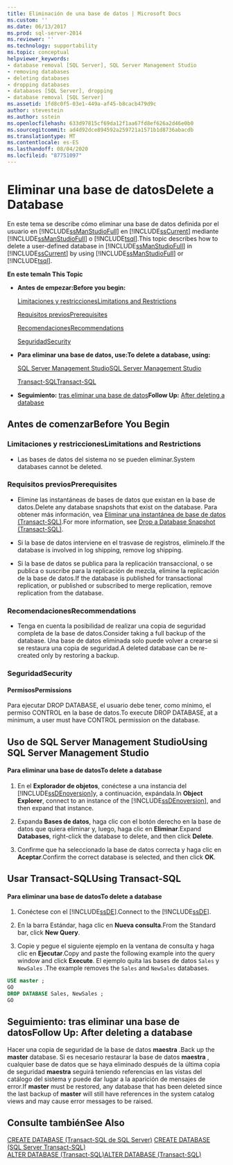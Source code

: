 ```yaml
---
title: Eliminación de una base de datos | Microsoft Docs
ms.custom: ''
ms.date: 06/13/2017
ms.prod: sql-server-2014
ms.reviewer: ''
ms.technology: supportability
ms.topic: conceptual
helpviewer_keywords:
- database removal [SQL Server], SQL Server Management Studio
- removing databases
- deleting databases
- dropping databases
- databases [SQL Server], dropping
- database removal [SQL Server]
ms.assetid: 1fd8c0f5-03e1-449a-af45-b8cacb479d9c
author: stevestein
ms.author: sstein
ms.openlocfilehash: 633d97815cf69da12f1aa67fd8ef626a2d46e0b0
ms.sourcegitcommit: ad4d92dce894592a259721a1571b1d8736abacdb
ms.translationtype: MT
ms.contentlocale: es-ES
ms.lasthandoff: 08/04/2020
ms.locfileid: "87751097"
---
```

# <a name="delete-a-database"></a><span data-ttu-id="45c8f-102">Eliminar una base de datos</span><span class="sxs-lookup"><span data-stu-id="45c8f-102">Delete a Database</span></span>
  <span data-ttu-id="45c8f-103">En este tema se describe cómo eliminar una base de datos definida por el usuario en [!INCLUDE[ssManStudioFull](../../includes/ssmanstudiofull-md.md)] en [!INCLUDE[ssCurrent](../../includes/sscurrent-md.md)] mediante [!INCLUDE[ssManStudioFull](../../includes/ssmanstudiofull-md.md)] o [!INCLUDE[tsql](../../includes/tsql-md.md)].</span><span class="sxs-lookup"><span data-stu-id="45c8f-103">This topic describes how to delete a user-defined database in [!INCLUDE[ssManStudioFull](../../includes/ssmanstudiofull-md.md)] in [!INCLUDE[ssCurrent](../../includes/sscurrent-md.md)] by using [!INCLUDE[ssManStudioFull](../../includes/ssmanstudiofull-md.md)] or [!INCLUDE[tsql](../../includes/tsql-md.md)].</span></span>  
  
 <span data-ttu-id="45c8f-104">**En este tema**</span><span class="sxs-lookup"><span data-stu-id="45c8f-104">**In This Topic**</span></span>  
  
-   <span data-ttu-id="45c8f-105">**Antes de empezar:**</span><span class="sxs-lookup"><span data-stu-id="45c8f-105">**Before you begin:**</span></span>  
  
     [<span data-ttu-id="45c8f-106">Limitaciones y restricciones</span><span class="sxs-lookup"><span data-stu-id="45c8f-106">Limitations and Restrictions</span></span>](#Restrictions)  
  
     [<span data-ttu-id="45c8f-107">Requisitos previos</span><span class="sxs-lookup"><span data-stu-id="45c8f-107">Prerequisites</span></span>](#Prerequisites)  
  
     [<span data-ttu-id="45c8f-108">Recomendaciones</span><span class="sxs-lookup"><span data-stu-id="45c8f-108">Recommendations</span></span>](#Recommendations)  
  
     [<span data-ttu-id="45c8f-109">Seguridad</span><span class="sxs-lookup"><span data-stu-id="45c8f-109">Security</span></span>](#Security)  
  
-   <span data-ttu-id="45c8f-110">**Para eliminar una base de datos, use:**</span><span class="sxs-lookup"><span data-stu-id="45c8f-110">**To delete a database, using:**</span></span>  
  
     [<span data-ttu-id="45c8f-111">SQL Server Management Studio</span><span class="sxs-lookup"><span data-stu-id="45c8f-111">SQL Server Management Studio</span></span>](#SSMSProcedure)  
  
     [<span data-ttu-id="45c8f-112">Transact-SQL</span><span class="sxs-lookup"><span data-stu-id="45c8f-112">Transact-SQL</span></span>](#TsqlProcedure)  
  
-   <span data-ttu-id="45c8f-113">**Seguimiento:**  [tras eliminar una base de datos](#FollowUp)</span><span class="sxs-lookup"><span data-stu-id="45c8f-113">**Follow Up:**  [After deleting a database](#FollowUp)</span></span>  
  
##  <a name="before-you-begin"></a><a name="BeforeYouBegin"></a> <span data-ttu-id="45c8f-114">Antes de comenzar</span><span class="sxs-lookup"><span data-stu-id="45c8f-114">Before You Begin</span></span>  
  
###  <a name="limitations-and-restrictions"></a><a name="Restrictions"></a> <span data-ttu-id="45c8f-115">Limitaciones y restricciones</span><span class="sxs-lookup"><span data-stu-id="45c8f-115">Limitations and Restrictions</span></span>  
  
-   <span data-ttu-id="45c8f-116">Las bases de datos del sistema no se pueden eliminar.</span><span class="sxs-lookup"><span data-stu-id="45c8f-116">System databases cannot be deleted.</span></span>  
  
###  <a name="prerequisites"></a><a name="Prerequisites"></a> <span data-ttu-id="45c8f-117">Requisitos previos</span><span class="sxs-lookup"><span data-stu-id="45c8f-117">Prerequisites</span></span>  
  
-   <span data-ttu-id="45c8f-118">Elimine las instantáneas de bases de datos que existan en la base de datos.</span><span class="sxs-lookup"><span data-stu-id="45c8f-118">Delete any database snapshots that exist on the database.</span></span> <span data-ttu-id="45c8f-119">Para obtener más información, vea [Eliminar una instantánea de base de datos &#40;Transact-SQL&#41;](drop-a-database-snapshot-transact-sql.md).</span><span class="sxs-lookup"><span data-stu-id="45c8f-119">For more information, see [Drop a Database Snapshot &#40;Transact-SQL&#41;](drop-a-database-snapshot-transact-sql.md).</span></span>  
  
-   <span data-ttu-id="45c8f-120">Si la base de datos interviene en el trasvase de registros, elimínelo.</span><span class="sxs-lookup"><span data-stu-id="45c8f-120">If the database is involved in log shipping, remove log shipping.</span></span>  
  
-   <span data-ttu-id="45c8f-121">Si la base de datos se publica para la replicación transaccional, o se publica o suscribe para la replicación de mezcla, elimine la replicación de la base de datos.</span><span class="sxs-lookup"><span data-stu-id="45c8f-121">If the database is published for transactional replication, or published or subscribed to merge replication, remove replication from the database.</span></span>  
  
###  <a name="recommendations"></a><a name="Recommendations"></a> <span data-ttu-id="45c8f-122">Recomendaciones</span><span class="sxs-lookup"><span data-stu-id="45c8f-122">Recommendations</span></span>  
  
-   <span data-ttu-id="45c8f-123">Tenga en cuenta la posibilidad de realizar una copia de seguridad completa de la base de datos.</span><span class="sxs-lookup"><span data-stu-id="45c8f-123">Consider taking a full backup of the database.</span></span> <span data-ttu-id="45c8f-124">Una base de datos eliminada solo puede volver a crearse si se restaura una copia de seguridad.</span><span class="sxs-lookup"><span data-stu-id="45c8f-124">A deleted database can be re-created only by restoring a backup.</span></span>  
  
###  <a name="security"></a><a name="Security"></a> <span data-ttu-id="45c8f-125">Seguridad</span><span class="sxs-lookup"><span data-stu-id="45c8f-125">Security</span></span>  
  
####  <a name="permissions"></a><a name="Permissions"></a> <span data-ttu-id="45c8f-126">Permisos</span><span class="sxs-lookup"><span data-stu-id="45c8f-126">Permissions</span></span>  
 <span data-ttu-id="45c8f-127">Para ejecutar DROP DATABASE, el usuario debe tener, como mínimo, el permiso CONTROL en la base de datos.</span><span class="sxs-lookup"><span data-stu-id="45c8f-127">To execute DROP DATABASE, at a minimum, a user must have CONTROL permission on the database.</span></span>  
  
##  <a name="using-sql-server-management-studio"></a><a name="SSMSProcedure"></a> <span data-ttu-id="45c8f-128">Uso de SQL Server Management Studio</span><span class="sxs-lookup"><span data-stu-id="45c8f-128">Using SQL Server Management Studio</span></span>  
  
#### <a name="to-delete-a-database"></a><span data-ttu-id="45c8f-129">Para eliminar una base de datos</span><span class="sxs-lookup"><span data-stu-id="45c8f-129">To delete a database</span></span>  
  
1.  <span data-ttu-id="45c8f-130">En el **Explorador de objetos**, conéctese a una instancia del [!INCLUDE[ssDEnoversion](../../includes/ssdenoversion-md.md)]y, a continuación, expándala.</span><span class="sxs-lookup"><span data-stu-id="45c8f-130">In **Object Explorer**, connect to an instance of the [!INCLUDE[ssDEnoversion](../../includes/ssdenoversion-md.md)], and then expand that instance.</span></span>  
  
2.  <span data-ttu-id="45c8f-131">Expanda **Bases de datos**, haga clic con el botón derecho en la base de datos que quiera eliminar y, luego, haga clic en **Eliminar**.</span><span class="sxs-lookup"><span data-stu-id="45c8f-131">Expand **Databases**, right-click the database to delete, and then click **Delete**.</span></span>  
  
3.  <span data-ttu-id="45c8f-132">Confirme que ha seleccionado la base de datos correcta y haga clic en **Aceptar**.</span><span class="sxs-lookup"><span data-stu-id="45c8f-132">Confirm the correct database is selected, and then click **OK**.</span></span>  
  
##  <a name="using-transact-sql"></a><a name="TsqlProcedure"></a> <span data-ttu-id="45c8f-133">Usar Transact-SQL</span><span class="sxs-lookup"><span data-stu-id="45c8f-133">Using Transact-SQL</span></span>  
  
#### <a name="to-delete-a-database"></a><span data-ttu-id="45c8f-134">Para eliminar una base de datos</span><span class="sxs-lookup"><span data-stu-id="45c8f-134">To delete a database</span></span>  
  
1.  <span data-ttu-id="45c8f-135">Conéctese con el [!INCLUDE[ssDE](../../includes/ssde-md.md)].</span><span class="sxs-lookup"><span data-stu-id="45c8f-135">Connect to the [!INCLUDE[ssDE](../../includes/ssde-md.md)].</span></span>  
  
2.  <span data-ttu-id="45c8f-136">En la barra Estándar, haga clic en **Nueva consulta**.</span><span class="sxs-lookup"><span data-stu-id="45c8f-136">From the Standard bar, click **New Query**.</span></span>  
  
3.  <span data-ttu-id="45c8f-137">Copie y pegue el siguiente ejemplo en la ventana de consulta y haga clic en **Ejecutar**.</span><span class="sxs-lookup"><span data-stu-id="45c8f-137">Copy and paste the following example into the query window and click **Execute**.</span></span> <span data-ttu-id="45c8f-138">El ejemplo quita las bases de datos `Sales` y `NewSales` .</span><span class="sxs-lookup"><span data-stu-id="45c8f-138">The example removes the `Sales` and `NewSales` databases.</span></span>  
  
```sql  
USE master ;  
GO  
DROP DATABASE Sales, NewSales ;  
GO  
```  
  
##  <a name="follow-up-after-deleting-a-database"></a><a name="FollowUp"></a> <span data-ttu-id="45c8f-139">Seguimiento: tras eliminar una base de datos</span><span class="sxs-lookup"><span data-stu-id="45c8f-139">Follow Up: After deleting a database</span></span>  
 <span data-ttu-id="45c8f-140">Hacer una copia de seguridad de la base de datos **maestra** .</span><span class="sxs-lookup"><span data-stu-id="45c8f-140">Back up the **master** database.</span></span> <span data-ttu-id="45c8f-141">Si es necesario restaurar la base de datos **maestra** , cualquier base de datos que se haya eliminado después de la última copia de seguridad **maestra** seguirá teniendo referencias en las vistas del catálogo del sistema y puede dar lugar a la aparición de mensajes de error.</span><span class="sxs-lookup"><span data-stu-id="45c8f-141">If **master** must be restored, any database that has been deleted since the last backup of **master** will still have references in the system catalog views and may cause error messages to be raised.</span></span>  
  
## <a name="see-also"></a><span data-ttu-id="45c8f-142">Consulte también</span><span class="sxs-lookup"><span data-stu-id="45c8f-142">See Also</span></span>  
 <span data-ttu-id="45c8f-143">[CREATE DATABASE &#40;Transact-SQL de SQL Server&#41;](/sql/t-sql/statements/create-database-sql-server-transact-sql) </span><span class="sxs-lookup"><span data-stu-id="45c8f-143">[CREATE DATABASE &#40;SQL Server Transact-SQL&#41;](/sql/t-sql/statements/create-database-sql-server-transact-sql) </span></span>  
 [<span data-ttu-id="45c8f-144">ALTER DATABASE &#40;Transact-SQL&#41;</span><span class="sxs-lookup"><span data-stu-id="45c8f-144">ALTER DATABASE &#40;Transact-SQL&#41;</span></span>](/sql/t-sql/statements/alter-database-transact-sql)  
  
  
